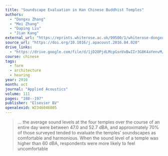```yaml
---
title: "Soundscape Evaluation in Han Chinese Buddhist Temples"
authors:
  - "Dongxu Zhang"
  - "Mei Zhang"
  - "Daping Liu"
  - "Jian Kang"
external_url: "https://eprints.whiterose.ac.uk/99500/1/whiterose-dongxu_zhang-Soundscape_Evaluation_in_Han_Chinese_Buddhist_Temple-0508.pdf"
source_url: "https://doi.org/10.1016/j.apacoust.2016.04.020"
drive_links:
  - "https://drive.google.com/file/d/1jD2OPjdLMcpGsnVxBwIIr3G8K4aYenvM/view?usp=drivesdk"
course: chinese
tags:
  - form
  - architecture
  - hearing
year: 2016
month: oct
journal: "Applied Acoustics"
volume: 111
pages: "188--197"
publisher: "Elsevier BV"
openalexid: W2346046805
---
```


> … the average sound levels at the four temples over the course of an entire day were between 47.0 and 52.7 dBA, and approximately 70% of those surveyed tended to evaluate the temples’ soundscapes as comfortable and harmonious.
> When the sound level of a temple was higher than 60 dBA, respondents were more likely to feel uncomfortable
